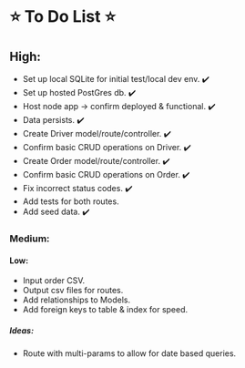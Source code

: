 # :star: To Do List :star:

## High:

  - Set up local SQLite for initial test/local dev env. :heavy_check_mark:
  - Set up hosted PostGres db. :heavy_check_mark:
  - Host node app -> confirm deployed & functional. :heavy_check_mark:
  - Data persists. :heavy_check_mark:
  - Create Driver model/route/controller. :heavy_check_mark:
  - Confirm basic CRUD operations on Driver. :heavy_check_mark:
  - Create Order model/route/controller. :heavy_check_mark:
  - Confirm basic CRUD operations on Order. :heavy_check_mark:
  - Fix incorrect status codes. :heavy_check_mark:
  - Add tests for both routes.
  - Add seed data. :heavy_check_mark:


### Medium:

#### Low:

  - Input order CSV.
  - Output csv files for routes.
  - Add relationships to Models. 
  - Add foreign keys to table & index for speed.
  
  

##### Ideas:

  - Route with multi-params to allow for date based queries.